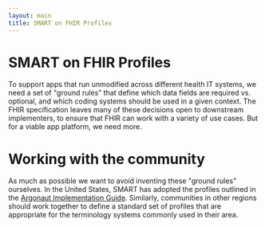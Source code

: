 ```yaml
---
layout: main
title: SMART on FHIR Profiles
---
```


# SMART on FHIR Profiles

To support apps that run unmodified across different health IT systems, we
need a set of "ground rules" that define which data fields are required
vs. optional, and which coding systems should be used in a given context. The FHIR
specification leaves many of these decisions open to downstream implementers,
to ensure that FHIR can work with a variety of use cases. But for a viable app
platform, we need more.

# Working with the community

As much as possible we want to avoid inventing these "ground rules" ourselves. In the United States, SMART has adopted the profiles outlined in the [Argonaut Implementation Guide](http://www.fhir.org/guides/argonaut/r2/). Similarly, communities in other regions should work together to define a standard set of profiles that are appropriate for the terminology systems commonly used in their area.
